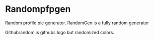 # Randompfpgen

Random profile pic generator. RandomGen is a fully random generator 

Githubrandom is githubs logo but randomized colors. 
